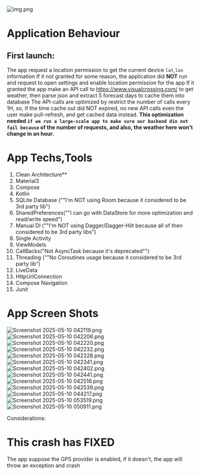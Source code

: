 ![img.png](images/img.png)

# Application Behaviour
## First launch:
The app request a location permission to get the current device `lat`,`lon` information
If it not granted for some reason, the application did **NOT** run and request to open settings and enable location permission for the app
If it granted the app make an API call to https://www.visualcrossing.com/ to get weather, then parse json and extract 5 forecast days to cache them into database
The API-calls are optimized by restrict the number of calls every 1H, so, if the time cache out did NOT expired, no new API calls even the user make pull-refresh, and get cached data instead.
**This optimization needed `if we run a large-scale app to make sure our backend din not fail because` of the number of requests, and also, the weather here won't change in an hour.**

# App Techs,Tools
<ol>
<li>Clean Architecture**</li>
<li>Material3</li>
<li>Compose</li>
<li>Kotlin</li>
<li>SQLite Database (""I'm NOT using Room because it considered to be 3rd party lib")</li>
<li>SharedPreferences(""I can go with DataStore for more optimization and read/write speed")</li>
<li>Manual DI (""I'm NOT using Dagger/Dagger-Hilt because all of then considered to be 3rd party libs")</li>
<li>Single Activity</li>
<li>ViewModels</li>
<li>CallBacks("Not AsyncTask because it's deprecated"") </li>
<li>Threading (""No Coroutines usage because it considered to be 3rd party lib")</li>
<li>LiveData</li>
<li>HttpUrlConnection</li>
<li>Compose Navigation</li>
<li>Junit</li>
</ol>

# App Screen Shots
![Screenshot 2025-05-10 042119.png](images/Screenshot%202025-05-10%20042119.png)
![Screenshot 2025-05-10 042206.png](images/Screenshot%202025-05-10%20042206.png)
![Screenshot 2025-05-10 042220.png](images/Screenshot%202025-05-10%20042220.png)
![Screenshot 2025-05-10 042232.png](images/Screenshot%202025-05-10%20042232.png)
![Screenshot 2025-05-10 042328.png](images/Screenshot%202025-05-10%20042328.png)
![Screenshot 2025-05-10 042341.png](images/Screenshot%202025-05-10%20042341.png)
![Screenshot 2025-05-10 042402.png](images/Screenshot%202025-05-10%20042402.png)
![Screenshot 2025-05-10 042441.png](images/Screenshot%202025-05-10%20042441.png)
![Screenshot 2025-05-10 042516.png](images/Screenshot%202025-05-10%20042516.png)
![Screenshot 2025-05-10 042539.png](images/Screenshot%202025-05-10%20042539.png)
![Screenshot 2025-05-10 044217.png](images/Screenshot%202025-05-10%20044217.png)
![Screenshot 2025-05-10 053519.png](images/Screenshot%202025-05-10%20053519.png)
![Screenshot 2025-05-10 050911.png](images/Screenshot%202025-05-10%20050911.png)

Considerations:
# **This crash has FIXED**
The app suppose the GPS provider is enabled, if it doesn't, the app will throw an exception and crash
